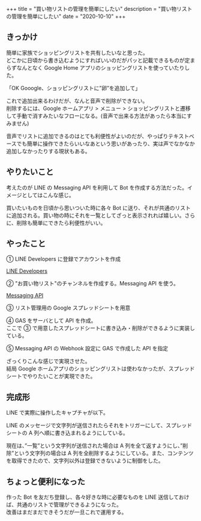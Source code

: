 +++
title = "買い物リストの管理を簡単にしたい"
description = "買い物リストの管理を簡単にしたい"
date = "2020-10-10"
+++

## きっかけ

簡単に家族でショッピングリストを共有したいなと思った。  
どこかに日頃から書き込むようにすればいいのだがパッと記載できるものが定まらずなんとなく Google Home アプリのショッピングリストを使っていたりした。

「OK Gooogle、ショッピングリストに”卵”を追加して」

これで追加出来るわけだが、なんと音声で削除ができない。  
削除するには、Google ホームアプリ > メニュー > ショッピングリストと遷移して手動で消すみたいなフローになる。(音声で出来る方法があったら本当にすみません)

音声でリストに追加できるのはとても利便性がよいのだが、やっぱりテキストベースでも簡単に操作できたらいいなあという思いがあったり、実は声でなかなか追加しなかったりする現状もある。

## やりたいこと

考えたのが LINE の Messaging API を利用して Bot を作成する方法だった。イメージとしてはこんな感じ。

買いたいものを日頃から思いついた時に各々 Bot に送り、それが共通のリストに追加される。買い物の時にそれを一覧としてざっと表示されれば嬉しい。さらに、削除も簡単にできたら利便性がいい。

## やったこと

① LINE Developers に登録でアカウントを作成

[LINE Developers](https://developers.line.biz/ja/)

② "お買い物リスト"のチャンネルを作成する。Messaging API を使う。

[Messaging API](https://developers.line.biz/ja/services/messaging-api/)

③ リスト管理用の Google スプレッドシートを用意

④ GAS をサーバとして API を作成。  
ここで ③ で用意したスプレッドシートに書き込み・削除ができるように実装している。

⑤ Messaging API の Webhook 設定に GAS で作成した API を指定

ざっくりこんな感じで実現させた。  
結局 Google ホームアプリのショッピングリストは使わなかったが、スプレッドシートでやりたいことが実現できた。

## 完成形

LINE で実際に操作したキャプチャが以下。

LINE のメッセージで文字列が送信されたらそれをトリガーにして、スプレッドシートの A 列へ順に書き込まれるようにしている。

現在は、”一覧”という文字列が送信された場合は A 列を全て返すようにし、”削除”という文字列の場合は A 列を全削除するようにしている。また、コンテンツを取得できたので、文字列以外は登録できないように制御をした。

## ちょっと便利になった

作った Bot を友だち登録し、各々好きな時に必要なものを LINE 送信しておけば、共通のリストで管理ができるようになった。  
改善はまだまだできそうだが一旦これで運用する。
